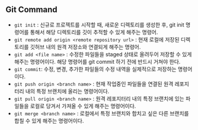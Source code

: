## Git Command

- `git init` : 신규로 프로젝트를 시작할 때, 새로운 디렉토리를 생성한 후, git init 명령어를 통해서 해당 디렉토리를 깃이 추적할 수 있게 해주는 명령어.
- `git remote add origin <remote repository url>` : 현재 로컬에 저장된 디렉토리를 깃허브 내의 원격 저장소와 연결되게 해주는 명령어.
- `git add <file name>` : 수정한 파일들을 staged 상태로 올려두어 저장할 수 있게 해주는 명령어이다. 해당 명령어를 git commit 하기 전에 반드시 거쳐야 한다.
- `git commit`: 수정, 변경, 추가한 파일들의 수정 내역을 실제적으로 저장하는 명령어이다.
- `git push origin <branch name>` : 현재 작업중인 파일들을 연결된 원격 레포지터리 내의 특정 브랜치에 올리는 명령어이다.
- `git pull origin <branch name>` : 원격 레포지터리 내의 특정 브랜치에 있는 파일들을 로컬로 당겨서 가져올 수 있게 해주는 명령어이다.
- `git merge <branch name>` : 로컬에서 특정 브랜치와 합치고 싶은 다른 브랜치를 합칠 수 있게 해주는 명령어이다.
